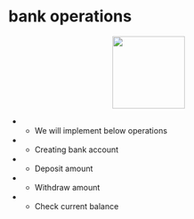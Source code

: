 # bank operations

<p align="center">
    <img src="https://www.code-inspector.com/project/27824/score/svg"
        height="130">


+ * We will implement below operations 
+ * Creating bank account
+ * Deposit amount 
+ * Withdraw amount
+ * Check current balance
